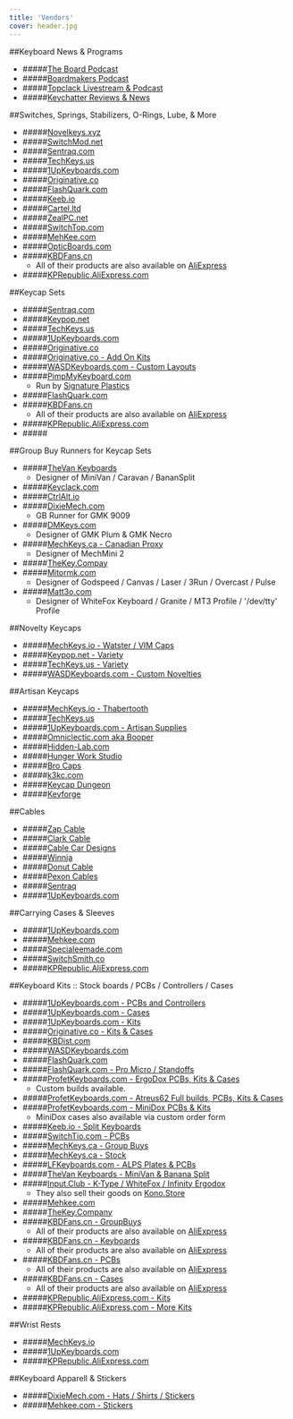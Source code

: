 ```yaml
---
title: 'Vendors'
cover: header.jpg
---
```


##Keyboard News & Programs
* #####[The Board Podcast](http://theboard.libsyn.com/)
* #####[Boardmakers Podcast](https://soundcloud.com/board-makers)
* #####[Topclack Livestream & Podcast](https://topclack.com/)
* #####[Keychatter Reviews & News](https://www.keychatter.com/)

##Switches, Springs, Stabilizers, O-Rings, Lube, & More
* #####[Novelkeys.xyz](https://www.novelkeys.xyz/)
* #####[SwitchMod.net](http://www.switchmod.net/)
* #####[Sentraq.com](https://sentraq.com/collections/accesories)
* #####[TechKeys.us](https://techkeys.us/collections/accessories)
* #####[1UpKeyboards.com](https://1upkeyboards.com/products/switches-and-parts.html)
* #####[Originative.co](https://originative.co/collections/accessories)
* #####[FlashQuark.com](https://flashquark.com/product-category/switches/)
* #####[Keeb.io](https://keeb.io/products/gateron-switches?variant=43078452422)
* #####[Cartel.ltd](https://cartel.ltd/shop/)
* #####[ZealPC.net](https://zealpc.net/)
* #####[SwitchTop.com](http://www.switchtop.com/)
* #####[MehKee.com](https://mehkee.com/collections/switches-and-parts)
* #####[OpticBoards.com](https://opticboards.com/)
* #####[KBDFans.cn](https://kbdfans.cn/collections/swtich)
     * All of their products are also available on [AliExpress](https://kbdfans.aliexpress.com/store/group/SWITCH/2230037_508437379.html?spm=2114.12010608.0.0.729f9283TjqETZ)
* #####[KPRepublic.AliExpress.com](https://kprepublic.aliexpress.com/store/group/Switches/3034003_511912849.html?spm=2114.12010612.0.0.60de8af61ebvgH)	 

##Keycap Sets
* #####[Sentraq.com](https://sentraq.com/collections/keycaps)
* #####[Keypop.net](http://www.keypop.net/category/keyboard-sets)
* #####[TechKeys.us](https://techkeys.us/collections/keycap-sets)
* #####[1UpKeyboards.com](https://1upkeyboards.com/products/keycaps.html)
* #####[Originative.co](https://originative.co/collections/keysets)
* #####[Originative.co - Add On Kits](https://originative.co/collections/add-on-kits)
* #####[WASDKeyboards.com - Custom Layouts](http://www.wasdkeyboards.com/)
* #####[PimpMyKeyboard.com](https://pimpmykeyboard.com/)
     * Run by [Signature Plastics](http://www.solutionsinplastic.com/)
* #####[FlashQuark.com](https://flashquark.com/product-category/keycaps/)
* #####[KBDFans.cn](https://kbdfans.cn/collections/keycaps)
     * All of their products are also available on [AliExpress](https://kbdfans.aliexpress.com/store/group/KEYCAPS/2230037_508355165.html?spm=2114.12010608.0.0.729f9283TjqETZ)
* #####[KPRepublic.AliExpress.com](https://kprepublic.aliexpress.com/store/group/Keycaps/3034003_511799007.html?spm=2114.12010612.0.0.3cc2eeb2pkASPN)	 
* #####[]()

##Group Buy Runners for Keycap Sets
* #####[TheVan Keyboards](https://thevankeyboards.com/collections/all)
     *  Designer of MiniVan / Caravan / BananSplit
* #####[Keyclack.com](https://www.keyclack.com/)
* #####[CtrlAlt.io](https://ctrlalt.io/)
* #####[DixieMech.com](https://dixiemech.com/)
     *  GB Runner for GMK 9009
* #####[DMKeys.com](https://dmkeys.com/)
     *  Designer of GMK Plum & GMK Necro
* #####[MechKeys.ca - Canadian Proxy](https://mechkeys.ca/collections/group-buys)
     *  Designer of MechMini 2
* #####[TheKey.Compay](https://thekey.company/)
* #####[Mitormk.com](https://mitormk.com/)
     *  Designer of Godspeed / Canvas / Laser / 3Run / Overcast / Pulse
* #####[Matt3o.com](https://matt3o.com/)
     *  Designer of WhiteFox Keyboard / Granite / MT3 Profile / '/dev/tty' Profile

##Novelty Keycaps
* #####[MechKeys.io - Watster / VIM Caps](http://www.mechkeys.io/)
* #####[Keypop.net - Variety](http://www.keypop.net/category/single-keycaps)
* #####[TechKeys.us - Variety](https://techkeys.us/collections/keys)
* #####[WASDKeyboards.com - Custom Novelties](http://www.wasdkeyboards.com/)

##Artisan Keycaps
* #####[MechKeys.io - Thabertooth](http://www.mechkeys.io/)
* #####[TechKeys.us](https://techkeys.us/collections/artisan)
* #####[1UpKeyboards.com - Artisan Supplies](https://1upkeyboards.com/products/artisan-kits.html)
* #####[Omniclectic.com aka Booper](http://omniclectic.com/keycaps)
* #####[Hidden-Lab.com](https://hidden-lab.com/)
* #####[Hunger Work Studio](https://hungerwork.studio/collections)
* #####[Bro Caps](https://ctrlalt.io/bro-caps)
* #####[k3kc.com](http://www.k3kc.com/)
* #####[Keycap Dungeon](http://keycapdungeon.bigcartel.com/)
* #####[Keyforge](https://www.keyforge.com/)

##Cables
* #####[Zap Cable](http://zapcables.com/)
* #####[Clark Cable](https://clarkkable.com/)
* #####[Cable Car Designs](https://www.cablecardesigns.co.uk/)
* #####[Winnja](https://www.winnja.com/custom-sleeved-cables/)
* #####[Donut Cable](https://donutcables.com/)
* #####[Pexon Cables](https://pexonpcs.co.uk/)
* #####[Sentraq](https://sentraq.com/collections/accesories/products/custom-sleeved-cables)
* #####[1UpKeyboards.com](https://1upkeyboards.com/products/usb-cables.html)


##Carrying Cases & Sleeves
* #####[1UpKeyboards.com](https://1upkeyboards.com/products/sleeves.html)
* #####[Mehkee.com](https://mehkee.com/products/leather-keyboard-carrying-pouches?variant=42547919759)
* #####[Specialeemade.com](https://www.specialeemade.com/mk-sleeves)
* #####[SwitchSmith.co](https://www.switchsmith.co/collections/sleeves)
* #####[KPRepublic.AliExpress.com](https://kprepublic.aliexpress.com/store/group/Anti-Dust/3034003_511932657.html?spm=2114.12010612.0.0.60de8af61ebvgH)	


##Keyboard Kits :: Stock boards / PCBs / Controllers / Cases
* #####[1UpKeyboards.com - PCBs and Controllers](https://1upkeyboards.com/products/controllers.html)
* #####[1UpKeyboards.com - Cases](https://1upkeyboards.com/products/bases-and-cases.html)
* #####[1UpKeyboards.com - Kits](https://1upkeyboards.com/products/keyboard-kits.html)
* #####[Originative.co - Kits & Cases](https://originative.co/collections/keyboards)
* #####[KBDist.com](http://www.kbdist.com/shop/)
* #####[WASDKeyboards.com](http://www.wasdkeyboards.com/)
* #####[FlashQuark.com](https://flashquark.com/product-category/keyboards/)
* #####[FlashQuark.com - Pro Micro / Standoffs](https://flashquark.com/product-category/custom-keyboard-parts/)
* #####[ProfetKeyboards.com - ErgoDox PCBs, Kits & Cases](https://shop.profetkeyboards.com/category/ergodox)
	 * Custom builds available.
* #####[ProfetKeyboards.com - Atreus62 Full builds, PCBs, Kits & Cases](https://shop.profetkeyboards.com/category/atreus62)
* #####[ProfetKeyboards.com - MiniDox PCBs & Kits](https://shop.profetkeyboards.com/category/minidox)
	 * MiniDox cases also available via custom order form
* #####[Keeb.io - Split Keyboards](https://keeb.io/)
* #####[SwitchTio.com - PCBs](http://www.switchtop.com/products)
* #####[MechKeys.ca - Group Buys](https://mechkeys.ca/collections/group-buys)
* #####[MechKeys.ca - Stock](https://mechkeys.ca/collections/keyboards)
* #####[LFKeyboards.com - ALPS Plates & PCBs](http://www.lfkeyboards.com/)
* #####[TheVan Keyboards - MiniVan & Banana Split](https://thevankeyboards.com/collections/all)
* #####[Input.Club - K-Type / WhiteFox / Infinity Ergodox](https://input.club/)
     * They also sell their goods on [Kono.Store](https://kono.store/)
* #####[Mehkee.com](https://mehkee.com/collections/keyboards)
* #####[TheKey.Company]()
* #####[KBDFans.cn - GroupBuys](https://kbdfans.cn/collections/group-buy)
     * All of their products are also available on [AliExpress](https://kbdfans.aliexpress.com/store/2230037?spm=2114.12010612.0.0.1291df7bBzXWgP)
* #####[KBDFans.cn - Keyboards](https://kbdfans.cn/collections/keyboard) 
     * All of their products are also available on [AliExpress](https://kbdfans.aliexpress.com/store/2230037?spm=2114.12010612.0.0.1291df7bBzXWgP)
* #####[KBDFans.cn - PCBs](https://kbdfans.cn/collections/pcbs)
     * All of their products are also available on [AliExpress](https://kbdfans.aliexpress.com/store/2230037?spm=2114.12010612.0.0.1291df7bBzXWgP)
* #####[KBDFans.cn - Cases](https://kbdfans.cn/collections/cases)
     * All of their products are also available on [AliExpress](https://kbdfans.aliexpress.com/store/2230037?spm=2114.12010612.0.0.1291df7bBzXWgP)
* #####[KPRepublic.AliExpress.com - Kits](https://kprepublic.aliexpress.com/store/group/Other-Keyboard-Kit/3034003_512160662.html?spm=2114.12010612.0.0.7786c6bmnypOf)
* #####[KPRepublic.AliExpress.com - More Kits](https://kprepublic.aliexpress.com/store/group/KTEC-Series/3034003_511912845.html?spm=2114.12010612.0.0.7786c6bmnypOf)

##Wrist Rests
* #####[MechKeys.io](http://www.mechkeys.io/)
* #####[1UpKeyboards.com](https://1upkeyboards.com/products/wrist-rests.html)
* #####[KPRepublic.AliExpress.com](https://kprepublic.aliexpress.com/store/group/Wrist-Rest/3034003_511669333.html?spm=2114.12010612.0.0.60de8af61ebvgH)

##Keyboard Apparell & Stickers
* #####[DixieMech.com - Hats / Shirts / Stickers](https://dixiemech.com/shop)
* #####[Mehkee.com - Stickers](https://mehkee.com/collections/stickers)